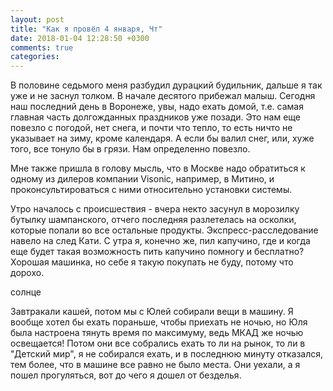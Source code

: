 ```yaml
---
layout: post
title: "Как я провёл 4 января, Чт"
date: 2018-01-04 12:28:50 +0300
comments: true
categories: 
---
```

В половине седьмого меня разбудил дурацкий будильник, дальше я так уже и не заснул толком. В начале десятого прибежал малыш. Сегодня наш последний день в Воронеже, увы, надо ехать домой, т.е. самая главная часть долгожданных праздников уже позади. Это нам еще повезло с погодой, нет снега, и почти что тепло, то есть ничто не указывает на зиму, кроме календаря. А если бы валил снег, или, хуже того, все тонуло бы в грязи. Нам определенно повезло.

Мне также пришла в голову мысль, что в Москве надо обратиться к одному из дилеров компании Visonic, например, в Митино, и проконсультироваться с ними относительно установки системы.

Утро началось с происшествия - вчера некто засунул в морозилку бутылку шампанского, отчего последняя разлетелась на осколки, которые попали во все остальные продукты. Экспресс-расследование навело на след Кати. С утра я, конечно же, пил капучино, где и когда еще будет такая возможность пить капучино помногу и бесплатно? Хорошая машинка, но себе я такую покупать не буду, потому что дорохо.

солнце

Завтракали кашей, потом мы с Юлей собирали вещи в машину. Я вообще хотел бы ехать пораньше, чтобы приехать не ночью, но Юля была настроена тянуть время по максимуму, ведь МКАД же ночью освещается! Потом они все собрались ехать то ли на рынок, то ли в "Детский мир", я не собирался ехать, и в последнюю минуту отказался, тем более, что в машине все равно не было места. Они уехали, а я пошел прогуляться, вот до чего я дошел от безделья.